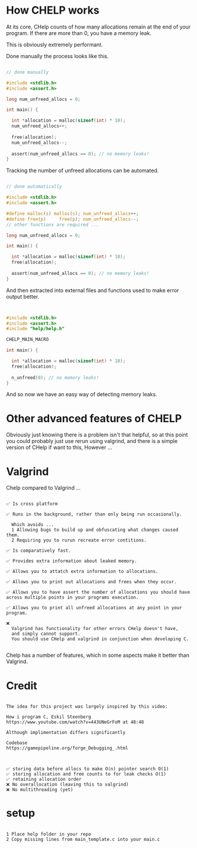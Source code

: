 
# How CHELP works

At its core, CHelp counts of how many allocations remain at the end of your program.
If there are more than 0, you have a memory leak.

This is obviously extremely performant.

Done manually the process looks like this.


```C

// done manually

#include <stdlib.h>
#include <assert.h>

long num_unfreed_allocs = 0;

int main() {

  int *allocation = malloc(sizeof(int) * 10);
  num_unfreed_allocs++;
  
  free(allocation);
  num_unfreed_allocs--; 
  
  assert(num_unfreed_allocs == 0); // no memory leaks!
}

```


Tracking the number of unfreed allocations can be automated.


```C

// done automatically

#include <stdlib.h>
#include <assert.h>

#define malloc(s) malloc(s); num_unfreed_allocs++;
#define free(p)     free(p); num_unfreed_allocs--;
// other functions are required ...

long num_unfreed_allocs = 0;

int main() {

  int *allocation = malloc(sizeof(int) * 10);
  free(allocation);
  
  assert(num_unfreed_allocs == 0); // no memory leaks!
}


```

And then extracted into external files and functions used to make error output better.

```C


#include <stdlib.h>
#include <assert.h>
#include "help/help.h"

CHELP_MAIN_MACRO

int main() {

  int *allocation = malloc(sizeof(int) * 10);
  free(allocation);
  
  n_unfreed(0); // no memory leaks!
}


```

And so now we have an easy way of detecting memory leaks.


# Other advanced features of CHELP


Obviously just knowing there is a problem isn't that helpful, so at this point you could probably just use rerun using valgrind, and there is a simple version of CHelp if want to this, However ...


# Valgrind 

Chelp compared to Valgrind ... 

```

✅ Is cross platform

✅ Runs in the background, rather than only being run occasionally.

  Which avoids ...
  1 Allowing bugs to build up and obfuscating what changes caused them.
  2 Requiring you to rurun recreate error contitions.

✅ Is comparatively fast.

✅ Provides extra information about leaked memory.

✅ Allows you to attatch extra information to allocations.

✅ Allows you to print out allocations and frees when they occur.

✅ Allows you to have assert the number of allocations you should have across multiple points in your programs execution.

✅ Allows you to print all unfreed allocations at any point in your program.

❌ 
  Valgrind has functionality for other errors CHelp doesn't have,
  and simply cannot support.
  You should use CHelp and valgrind in conjunction when developing C.


```

Chelp has a number of features, which in some aspects make it better than Valgrind.


# Credit

```

The idea for this project was largely inspired by this video:

How i program C, Eskil Steenberg
https://www.youtube.com/watch?v=443UNeGrFoM at 48:48

Although implimentation differs significantly

Codebase
https://gamepipeline.org/forge_Debugging_.html



✅ storing data before allocs to make O(n) pointer search O(1)
✅ storing allocation and free counts to for leak checks O(1)  
✅ retaining allocation order
❌ No overallocation (leaving this to valgrind)
❌ No multithreading (yet)

```


# setup 

```

1 Place help folder in your repo
2 Copy missing lines from main_template.c into your main.c

```

